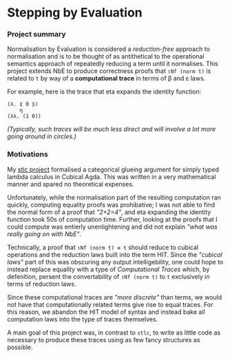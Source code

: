 # Stepping by Evaluation

### Project summary

Normalisation by Evaluation is considered a *reduction-free* approach to normalisation and is to be thought
of as antithetical to the operational semantics approach of repeatedly reducing a term until it normalises.
This project extends NbE to produce correctness proofs that `ιNf (norm t)` is related to `t` by way
of a **computational trace** in terms of β and ε laws.

For example, here is the trace that eta expands the identity function:
```
(λ. ⟪ 0 ⟫)
    η
(λλ. (1 0))
```
*(Typically, such traces will be much less direct and will involve a lot more going around in circles.)*

### Motivations

My [stlc project](https://github.com/FrozenWinters/stlc/blob/main/README.md) formalised a categorical
glueing argument for simply typed lambda calculus in Cubical Agda. This was written in a very mathematical
manner and spared no theoretical expenses.

Unfortunately, while the normalisation part of the resulting computation ran quickly, computing equality
proofs was prohibative; I was not able to find the normal form of a proof that *"2+2=4"*, and eta expanding
the identity function took 50s of computation time. Further, looking at the proofs that I could compute
was entierly unenlightening and did not explain *"what was really going on with NbE"*.

Technically, a proof that `ιNf (norm t) ≡ t` should reduce to cubical operations and the reduction laws
built into the term HIT. Since the *"cubical laws"* part of this was obscuring any output intelligebility,
one could hope to instead replace equality with a type of *Computational Traces* which, by defenition,
persent the convertability of `ιNf (norm t)` to `t` exclusively in terms of reduction laws.

Since these computational traces are *"more discrete"* than terms, we would not have that computationally
related terms give rise to equal traces. For this reason, we abandon the HIT model of syntax and instead
bake all computation laws into the type of traces themselves.

A main goal of this project was, in contrast to `stlc`, to write as little code as necessary to produce
these traces using as few fancy structures as possible.
